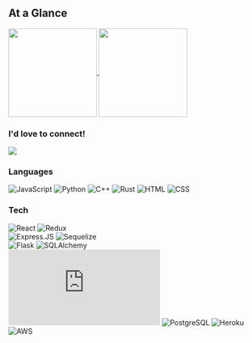 ## At a Glance
<a href="https://github.com/jm-alan/jm-alan">
<img align="center" height="175" src="https://github-readme-stats.vercel.app/api?username=jm-alan&count_private=true&show_icons=true&theme=vue-dark&custom_title=Speeds%20and%20Feeds"/>
</a>
<a href="https://github.com/jm-alan/jm-alan">
<img align="center" height="175" src="https://github-readme-stats.vercel.app/api/top-langs/?username=jm-alan&count_private=true&theme=vue-dark&layout=compact&custom_title=Language%20Breakdown"/>
</a>

### I'd love to connect!
<a href="https://www.linkedin.com/in/j-alan/" target="_blank">
  <img src="https://img.shields.io/badge/LinkedIn-0077B5?style=for-the-badge&logo=linkedin" />
</a>

### Languages

![JavaScript](https://img.shields.io/badge/JavaScript-F7DF1E?style=for-the-badge&logo=javascript&logoColor=black)
![Python](https://img.shields.io/badge/Python-14354C?style=for-the-badge&logo=python&logoColor=white)
![C++](https://img.shields.io/badge/-c++-044F88?logo=c%2B%2B&style=for-the-badge)
![Rust](https://img.shields.io/badge/Rust-800020?style=for-the-badge&logo=rust&logoColor=white)
![HTML](https://img.shields.io/badge/html5-%23E34F26.svg?style=for-the-badge&logo=html5&logoColor=white)
![CSS](https://img.shields.io/badge/CSS-2965f1?&style=for-the-badge&logo=css3&logoColor=white)

### Tech

![React](https://img.shields.io/badge/React-20232A?style=for-the-badge&logo=react&logoColor=61DAFB)
![Redux](https://img.shields.io/badge/Redux-593D88?style=for-the-badge&logo=redux&logoColor=white)  
![Express.JS](https://img.shields.io/badge/Express.js-404D59?style=for-the-badge)
![Sequelize](https://img.shields.io/badge/-sequelize-white?logo=sequelize&style=for-the-badge)  
![Flask](https://img.shields.io/badge/Flask-000000?style=for-the-badge&logo=flask&logoColor=white)
![SQLAlchemy](https://img.shields.io/badge/SQLALCHEMY-800020?style=for-the-badge)  
![Node.JS](https://img.shields.io/badge/Node.js?style=for-the-badge)
![PostgreSQL](https://img.shields.io/badge/PostgreSQL-316192?style=for-the-badge&logo=postgresql&logoColor=white)
![Heroku](https://img.shields.io/badge/Heroku-430098?style=for-the-badge&logo=heroku&logoColor=white)
![AWS](https://img.shields.io/badge/AWS-%23FF9900.svg?style=for-the-badge&logo=amazon-aws&logoColor=white)
